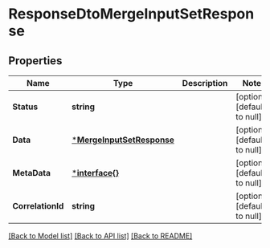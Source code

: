 # ResponseDtoMergeInputSetResponse

## Properties
Name | Type | Description | Notes
------------ | ------------- | ------------- | -------------
**Status** | **string** |  | [optional] [default to null]
**Data** | [***MergeInputSetResponse**](MergeInputSetResponse.md) |  | [optional] [default to null]
**MetaData** | [***interface{}**](interface{}.md) |  | [optional] [default to null]
**CorrelationId** | **string** |  | [optional] [default to null]

[[Back to Model list]](../README.md#documentation-for-models) [[Back to API list]](../README.md#documentation-for-api-endpoints) [[Back to README]](../README.md)

